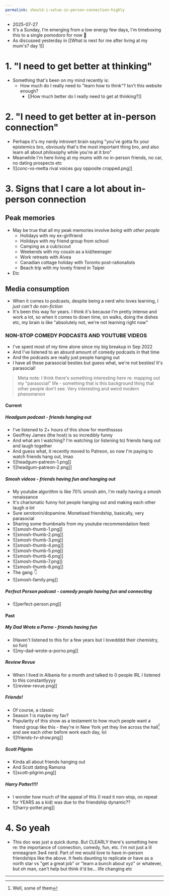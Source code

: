 ```yaml
---
permalink: should-i-value-in-person-connection-highly
---
```

- 2025-07-27
- It's a Sunday, I'm emerging from a low energy few days, I'm timeboxing this to a single pomodoro for now 🍅
- As discussed yesterday in [[What is next for me after living at my mum's? day 1]]
# 1. "I need to get better at thinking"
- Something that's been on my mind recently is:
	- How much do I really need to "learn how to think"? Isn't this website enough?
		- [[How much better do I really need to get at thinking?]]
# 2. "I need to get better at in-person connection"
- Perhaps it's my nerdy introvert brain saying "you've gotta fix your epistemics bro, obviously that's the most important thing bro, and also learn all about philosophy while you're at it bro"
- Meanwhile I'm here living at my mums with no in-person friends, no car, no dating prospects etc
- ![[conc-vs-metta rival voices guy opposite cropped.png]]
# 3. Signs that I care a lot about in-person connection
## Peak memories
- May be true that all my peak memories involve *being with other people*
	- Holidays with my ex-girlfriend
	- Holidays with my friend group from school
	- Camping as a cub/scout
	- Weekends with my cousin as a kid/teenager
	- Work retreats with Alvea
	- Canadian cottage holiday with Toronto post-rationalists
	- Beach trip with my lovely friend in Taipei 
- Etc
## Media consumption
- When it comes to podcasts, despite being a nerd who loves learning, I *just can't do non-fiction*
- It's been this way for years. I think it's because I'm pretty intense and work a lot, so when it comes to down time, on walks, doing the dishes etc, my brain is like "absolutely not, we're not learning right now"
### NON-STOP COMEDY PODCASTS AND YOUTUBE VIDEOS
- I've spent most of my time alone since my big breakup in Sep 2022
- And I've listened to an absurd amount of comedy podcasts in that time
- And the podcasts are really just people hanging out 
- I have all these parasocial besties but guess what, we're not besties! It's parasocial!

> Meta note: I think there's something interesting here re: mapping out my "parasocial" life - something that is this background thing that other people don't see. Very interesting and weird modern phenomenon

#### Current
##### Headgum podcast - friends hanging out
- I've listened to 2+ hours of this show for monthsssss
- Geoffrey James (the host) is so incredibly funny
- And what am I watching? I'm watching (or listening to) friends hang out and laugh together
- And guess what, it recently moved to Patreon, so now I'm paying to watch friends hang out, lmao
- ![[headgum-patreon-1.png]]
- ![[headgum-patreon-2.png]]
##### Smosh videos - friends having fun and hanging out
- My youtube algorithm is like 70% smosh atm, I'm really having a smosh renaissance
- It's charismatic funny hot people hanging out and making each other laugh *a lot*
- Sure serotonin/dopamine. Monetised friendship, basically, very parasocial
- Sharing some thumbnails from my youtube recommendation feed:
- ![[smosh-thumb-1.png]]
- ![[smosh-thumb-2.png]]
- ![[smosh-thumb-3.png]]
- ![[smosh-thumb-4.png]]
- ![[smosh-thumb-5.png]]
- ![[smosh-thumb-6.png]]
- ![[smosh-thumb-7.png]]
- ![[smosh-thumb-8.png]]
- The gang 👇
- ![[smosh-family.png]]
##### Perfect Person podcast - comedy people having fun and connecting
- ![[perfect-person.png]]
#### Past
##### My Dad Wrote a Porno - friends having fun
- (Haven't listened to this for a few years but I lovedddd their chemistry, so fun)
- ![[my-dad-wrote-a-porno.png]]
##### Review Revue
- When I lived in Albania for a month and talked to 0 people IRL I listened to this constantlyyyy
- ![[review-revue.png]]
##### Friends!
- Of course, a classic
- Season 1 is maybe my fav?
- Popularity of this show as a testament to how much people want a friend group like this - they're in New York yet they live across the hall[^1] and see each other before work each day, lol
- ![[friends-tv-show.png]]
##### Scott Pilgrim
- Kinda all about friends hanging out
- And Scott dating Ramona
- ![[scott-pilgrim.png]]
##### Harry Potter!!!!
- I wonder how much of the appeal of this (I read it non-stop, on repeat for YEARS as a kid) was due to the friendship dynamic??
- ![[harry-potter.png]]
# 4. So yeah
- This doc was just a quick dump. But CLEARLY there's something here re: the importance of connection, comedy, fun, etc. I'm not just a lil enneagram 3w4 nerd. Part of me would love to have in-person friendships like the above. It feels daunting to replicate or have as a north star vs "get a great job" or "learn a bunch about xyz" or whatever, but oh man, can't help but think it'd be... life changing etc
---
[^1]: Well, some of them